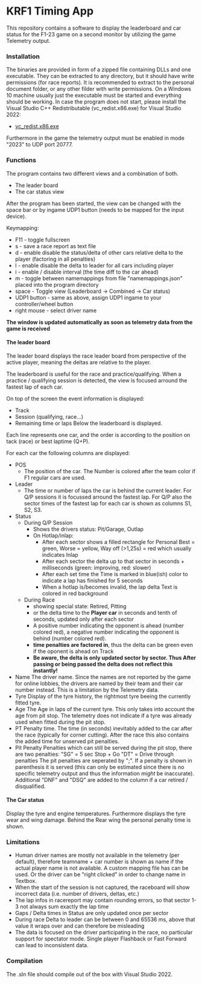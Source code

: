 # KRF1 Timing App

This repository contains a software to display the leaderboard and car status for the F1-23 game on a second monitor by utilizing the game Telemetry output.

### Installation
The binaries are provided in form of a zipped file containing DLLs and one executable. They can be extracted to any directory, but it should have write permissions (for race reports). It is recommended to extract to the personal document folder, or any other filder with write permissions.
On a Windows 10 machine usually just the executable must be started and everything should be working.
In case the program does not start, please install the Visual Studio C++ Redistributable (vc_redist.x86.exe) for Visual Studio 2022:
- [vc_redist.x86.exe](https://aka.ms/vs/17/release/vc_redist.x86.exe)

Furthermore in the game the telemetry output must be enabled in mode "2023" to UDP port 20777.

### Functions
The program contains two different views and a combination of both.

- The leader board
- The car status view


After the program has been started, the view can be changed with the space bar or by ingame UDP1 button (needs to be mapped for the input device).

Keymapping:
- F11           - toggle fullscreen
- s             - save a race report as text file
- d             - enable disable the status/delta of other cars relative delta to the player (factoring in all penalties)
- l             - enable disable the delta to leader for all cars including player
- i             - enable / disable interval (the time diff to the car ahead)
- m             - toggle between namemappings from file "namemappings.json" placed into the program directory
- space         - Toggle view (Leaderboard -> Combined -> Car status)
- UDP1 button   - same as above, assign UDP1 ingame to your controller/wheel button
- right mouse   - select driver name

**The window is updated automatically as soon as telemetry data from the game is received**

#### The leader board
The leader board displays the race leader board from perspective of the active player, meaning the deltas are relative to the player.

The leaderboard is useful for the race and practice/qualifying.
When a practice / qualifying session is detected, the view is focused arround the fastest lap of each car.

On top of the screen the event information is displayed:
- Track
- Session (qualifying, race...)
- Remaining time or laps
Below the leaderboard is displayed.

Each line represents one car, and the order is according to the position on tack (race) or best laptime (Q+P).  

For each car the following columns are displayed:
- POS
  - The position of the car. The Number is colored after the team color if F1 regular cars are used.
- Leader
  - The time or number of laps the car is behind the current leader. For Q/P sessions it is focussed arround the fastest lap. For Q/P also the sector times of the fastest lap for each car is shown as columns S1, S2, S3. 
- Status 
  - During Q/P Session
    - Shows the drivers status: Pit/Garage, Outlap
	- On Hotlap/inlap: 
	  - After each sector shows a filled rectangle for Personal Best = green, Worse = yellow, Way off (>1,25s) = red which usually indicates Inlap
	  - After each sector the delta up to that sector in seconds + milliseconds (green: improving, red: slower)
	  - After each set time the Time is marked in blue(ish) color to indicate a lap has finished for 5 seconds
	  - When a hotlap is/becomes invalid, the lap delta Text is colored in red background
  - During Race
    - showing special state: Retired, Pitting
	- or the delta time to the **Player car** in seconds and tenth of seconds, updated only after each sector
    - A positive number indicating the opponent is ahead (number colored red), a negative number indicating the opponent is behind (number colored red).
	- **time penalties are factored in**, thus the delta can be green even if the oponent is ahead on Track
	- **Be aware, the delta is only updated sector by sector. Thus After passing or being passed the delta does not reflect this instantly!**
- Name
The driver name. Since the names are not reported by the game for online lobbies, the drivers are named by their team and their car number instead. This is a limitation by the Telemetry data. 
- Tyre
Display of the tyre history, the rightmost tyre beeing the currently fitted tyre.
- Age
The Age in laps of the current tyre. This only takes into account the age from pit stop. The telemetry does not indicate if a tyre was already used when fitted during the pit stop.
- PT
Penalty time. The time (in seconds) inevitably added to the car after the race (typically for corner cutting). After the race this also contains the added time for unserved pit penalties.
- Pit Penalty
Penalties which can still be served during the pit stop, there are two penalties:
"SG" = 5 sec Stop + Go 
"DT" = Drive through penalties
The pit penalties are seperated by ";". If a penalty is shown in parenthesis it is served (this can only be estimated since there is no specific telemetry output and thus the information *might* be inaccurate).
Additional "DNF" and "DSQ" are added to the column if a car retired / disqualified.

#### The Car status
Display the tyre and engine temperatures. Furthermore displays the tyre wear and wing damage. Behind the Rear wing the personal penalty time is shown.

### Limitations
- Human driver names are mostly not available in the telemetry (per default), therefore teamname + car number is shown as name if the actual player name is not available. A custom mapping file has can be used. Or the driver can be "right clicked" in order to change name in Textbox.
- When the start of the session is not captured, the raceboard will show incorrect data (i.e. number of drivers, deltas, etc.)
- The lap infos in racereport may contain rounding errors, so that sector 1-3 not always sum exactly the lap time
- Gaps / Delta times in Status are only updated once per sector
- During race Delta to leader can be between 0 and 65536 ms, above that value it wraps over and can therefore be misleading  
- The data is focused on the driver participating in the race, no particular support for spectator mode. Single player Flashback or Fast Forward can lead to inconsistent data.

### Compilation
The .sln file should compile out of the box with Visual Studio 2022.